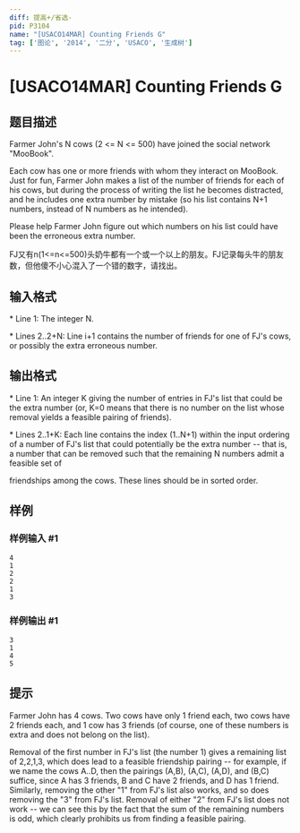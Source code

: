 ```yaml
---
diff: 提高+/省选-
pid: P3104
name: "[USACO14MAR] Counting Friends G"
tag: ['图论', '2014', '二分', 'USACO', '生成树']
---
```

# [USACO14MAR] Counting Friends G
## 题目描述

Farmer John's N cows (2 <= N <= 500) have joined the social network "MooBook".

Each cow has one or more friends with whom they interact on MooBook.  Just for fun, Farmer John makes a list of the number of friends for each of his cows, but during the process of writing the list he becomes distracted, and he includes one extra number by mistake (so his list contains N+1 numbers, instead of N numbers as he intended).

Please help Farmer John figure out which numbers on his list could have been the erroneous extra number.

FJ又有n(1<=n<=500)头奶牛都有一个或一个以上的朋友。FJ记录每头牛的朋友数，但他傻不小心混入了一个错的数字，请找出。

## 输入格式

\* Line 1: The integer N.

\* Lines 2..2+N: Line i+1 contains the number of friends for one of FJ's cows, or possibly the extra erroneous number.

## 输出格式

\* Line 1: An integer K giving the number of entries in FJ's list that could be the extra number (or, K=0 means that there is no number on the list whose removal yields a feasible pairing of friends).

\* Lines 2..1+K: Each line contains the index (1..N+1) within the input ordering of a number of FJ's list that could potentially be the extra number -- that is, a number that can be removed such that the remaining N numbers admit a feasible set of

friendships among the cows.  These lines should be in sorted order.

## 样例

### 样例输入 #1
```
4 
1 
2 
2 
1 
3 

```
### 样例输出 #1
```
3 
1 
4 
5 

```
## 提示

Farmer John has 4 cows.  Two cows have only 1 friend each, two cows have 2 friends each, and 1 cow has 3 friends (of course, one of these numbers is extra and does not belong on the list).


Removal of the first number in FJ's list (the number 1) gives a remaining list of 2,2,1,3, which does lead to a feasible friendship pairing -- for example, if we name the cows A..D, then the pairings (A,B), (A,C), (A,D), and (B,C) suffice, since A has 3 friends, B and C have 2 friends, and D has 1 friend.  Similarly, removing the other "1" from FJ's list also works, and so does removing the "3" from FJ's list.  Removal of either "2" from FJ's list does not work -- we can see this by the fact that the sum of the remaining numbers is odd, which clearly prohibits us from finding a feasible pairing.

